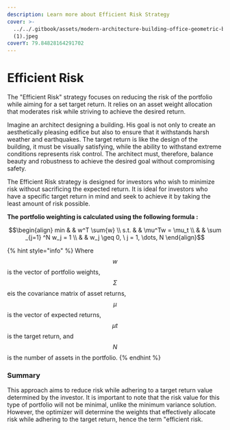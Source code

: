 ```yaml
---
description: Learn more about Efficient Risk Strategy
cover: >-
  ../../.gitbook/assets/modern-architecture-building-office-geometric-blue-2560x1440-6640
  (1).jpeg
coverY: 79.84828164291702
---
```


# Efficient Risk

The "Efficient Risk" strategy focuses on reducing the risk of the portfolio while aiming for a set target return. It relies on an asset weight allocation that moderates risk while striving to achieve the desired return.

Imagine an architect designing a building. His goal is not only to create an aesthetically pleasing edifice but also to ensure that it withstands harsh weather and earthquakes. The target return is like the design of the building, it must be visually satisfying, while the ability to withstand extreme conditions represents risk control. The architect must, therefore, balance beauty and robustness to achieve the desired goal without compromising safety.

The Efficient Risk strategy is designed for investors who wish to minimize risk without sacrificing the expected return. It is ideal for investors who have a specific target return in mind and seek to achieve it by taking the least amount of risk possible.

**The portfolio weighting is calculated using the following formula :**&#x20;

$$\begin{align}         min  & & w^T \sum{w} \\         s.t. & & \mu^Tw = \mu_t \\              & &  \sum _{j=1} ^N w_j = 1 \\              & & w_j \geq 0, \ j = 1, \dots, N     \end{align}$$

{% hint style="info" %}
Where $$w$$ is the vector of portfolio weights, $$Σ$$ eis the covariance matrix of asset returns, $$μ$$ is the vector of expected returns, $$μt​$$ is the target return, and $$N$$ is the number of assets in the portfolio.
{% endhint %}

### **Summary**&#x20;

This approach aims to reduce risk while adhering to a target return value determined by the investor. It is important to note that the risk value for this type of portfolio will not be minimal, unlike the minimum variance solution. However, the optimizer will determine the weights that effectively allocate risk while adhering to the target return, hence the term "efficient risk.

<figure><img src="../../.gitbook/assets/Capture d’écran 2023-11-04 à 16.02.37.png" alt=""><figcaption></figcaption></figure>
